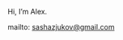 Hi, I’m Alex.

mailto: sashazjukov@gmail.com

<!---
sashazjukov/sashazjukov is a ✨ special ✨ repository because its `README.md` (this file) appears on your GitHub profile.
You can click the Preview link to take a look at your changes.
--->
